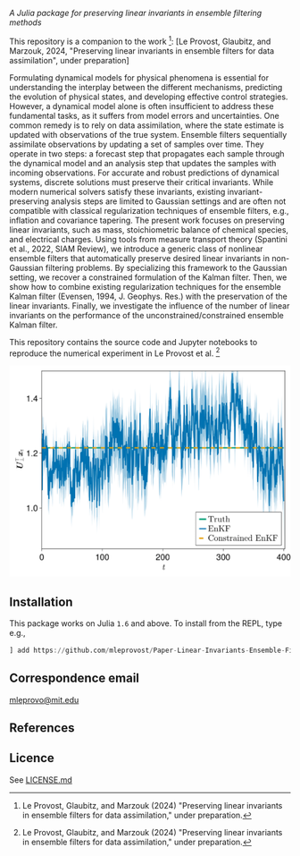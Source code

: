 
*A Julia package for preserving linear invariants in ensemble filtering methods*

This repository is a companion to the work [^1]: [Le Provost, Glaubitz, and Marzouk, 2024, "Preserving linear invariants in ensemble filters for data assimilation", under preparation]


Formulating dynamical models for physical phenomena is essential for understanding the interplay between the different mechanisms, predicting the evolution of physical states, and developing effective control strategies. However, a dynamical model alone is often insufficient to address these fundamental tasks, as it suffers from model errors and uncertainties. One common remedy is to rely on data assimilation, where the state estimate is updated with observations of the true system. Ensemble filters sequentially assimilate observations by updating a set of samples over time. They operate in two steps: a forecast step that propagates each sample through the dynamical model and an analysis step that updates the samples with incoming observations. For accurate and robust predictions of dynamical systems, discrete solutions must preserve their critical invariants. 
While modern numerical solvers satisfy these invariants, existing invariant-preserving analysis steps are limited to Gaussian settings and are often not compatible with classical regularization techniques of ensemble filters, e.g., inflation and covariance tapering. The present work focuses on preserving linear invariants, such as mass, stoichiometric balance of chemical species, and electrical charges. Using tools from measure transport theory (Spantini et al., 2022, SIAM Review), we introduce a generic class of nonlinear ensemble filters that automatically preserve desired linear invariants in non-Gaussian filtering problems. By specializing this framework to the Gaussian setting, we recover a constrained formulation of the Kalman filter. Then, we show how to combine existing regularization techniques for the ensemble Kalman filter (Evensen, 1994, J. Geophys. Res.) with the preservation of the linear invariants. Finally, we investigate the influence of the number of linear invariants on the performance of the unconstrained/constrained ensemble Kalman filter.

This repository contains the source code and Jupyter notebooks to reproduce the numerical experiment in Le Provost et al. [^1]

![](https://github.com/mleprovost/Paper-Linear-Invariants-Ensemble-Filters/raw/main/mass_estimate.png)

## Installation

This package works on Julia `1.6` and above. To install from the REPL, type
e.g.,
```julia
] add https://github.com/mleprovost/Paper-Linear-Invariants-Ensemble-Filters.git
```

## Correspondence email
[mleprovo@mit.edu](mailto:mleprovo@mit.edu)

## References

[^1]: Le Provost, Glaubitz, and Marzouk (2024) "Preserving linear invariants in ensemble filters for data assimilation," under preparation.

## Licence

See [LICENSE.md](https://github.com/mleprovost/Paper-Linear-Invariants-Ensemble-Filters/raw/main/LICENSE.md)

